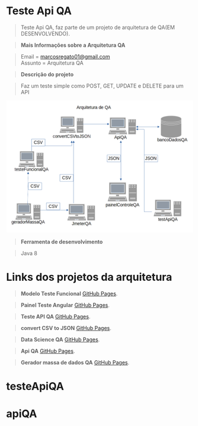 # Teste Api QA

>  Teste Api QA, faz parte de um projeto de arquitetura de QA(EM DESENVOLVENDO).

> __Mais Informações sobre a Arquitetura QA__

>	Email = marcosregato01@gmail.com <br/>
>	Assunto = Arquitetura QA

> __Descrição do projeto__

>	Faz um teste simple como POST, GET, UPDATE e DELETE para um API


![Semantic description of image](./diagrama.png)</p>

> __Ferramenta de desenvolvimento__

>  Java 8

# Links dos projetos da arquitetura

> __Modelo Teste Funcional__
> [GitHub Pages](https://github.com/marcosregato/modeloTesteFuncional).</br>

> __Painel Teste Angular__
> [GitHub Pages](https://github.com/marcosregato/painelTesteAngular).</br>

> __Teste API QA__
> [GitHub Pages](https://github.com/marcosregato/testeApiQA).</br>

> __convert CSV to JSON__
> [GitHub Pages](https://github.com/marcosregato/convertCSVtoJSON).</br>

> __Data Science QA__
> [GitHub Pages](https://github.com/marcosregato/dataScienceQA).</br>

> __Api QA__
> [GitHub Pages](https://github.com/marcosregato/apiQA).</br>

> __Gerador massa de dados QA__
> [GitHub Pages](https://github.com/marcosregato/geradorMassaQA).</br>

# testeApiQA

# apiQA
